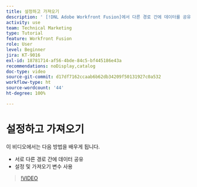 ```yaml
---
title: 설정하고 가져오기
description: ' [!DNL Adobe Workfront Fusion]에서 다른 경로 간에 데이터를 공유하고 설정 및 가져오기 변수를 사용하는 방법에 대해 알아봅니다.'
activity: use
team: Technical Marketing
type: Tutorial
feature: Workfront Fusion
role: User
level: Beginner
jira: KT-9016
exl-id: 18781714-af56-4bde-84c5-bf445186e43a
recommendations: noDisplay,catalog
doc-type: video
source-git-commit: d17df7162ccaab6b62db34209f50131927c0a532
workflow-type: ht
source-wordcount: '44'
ht-degree: 100%

---
```


# 설정하고 가져오기

이 비디오에서는 다음 방법을 배우게 됩니다.

* 서로 다른 경로 간에 데이터 공유
* 설정 및 가져오기 변수 사용

>[!VIDEO](https://video.tv.adobe.com/v/3417270/?quality=12&learn=on&enablevpops&captions=kor)
